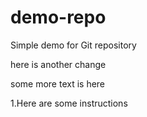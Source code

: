 # demo-repo
Simple demo for Git repository

here is another change


some more text is here


1.Here are some instructions